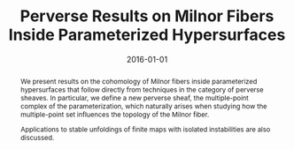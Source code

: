 ---
title: "Perverse Results on Milnor Fibers Inside Parameterized Hypersurfaces"
authors:
  - Brian Hepler
  - David B. Massey
date: "2016-01-01"
publication_types: ["article-journal"]
publication: "*Publications of the Research Institute for Mathematical Sciences*, Vol. 52, Pages 413–433"
doi: "10.4171/PRIMS/186"
url_pdf: "https://ems.press/content/serial-article-files/41281"
abstract: |
  We present results on the cohomology of Milnor fibers inside parameterized hypersurfaces that follow directly from techniques in the category of perverse sheaves. In particular, we define a new perverse sheaf, the multiple-point complex of the parameterization, which naturally arises when studying how the multiple-point set influences the topology of the Milnor fiber.

  Applications to stable unfoldings of finite maps with isolated instabilities are also discussed.
featured: false
projects: []
image:
  preview_only: true
---